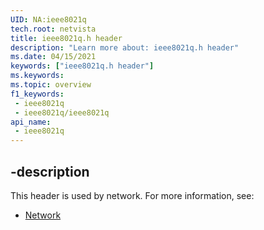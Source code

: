 ```yaml
---
UID: NA:ieee8021q
tech.root: netvista
title: ieee8021q.h header
description: "Learn more about: ieee8021q.h header"
ms.date: 04/15/2021
keywords: ["ieee8021q.h header"]
ms.keywords: 
ms.topic: overview
f1_keywords:
 - ieee8021q
 - ieee8021q/ieee8021q
api_name:
 - ieee8021q
---
```



## -description

This header is used by network. For more information, see:

- [Network](../_netvista/index.md)

